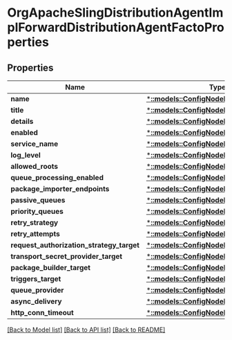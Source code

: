 # OrgApacheSlingDistributionAgentImplForwardDistributionAgentFactoProperties

## Properties
Name | Type | Description | Notes
------------ | ------------- | ------------- | -------------
**name** | [***::models::ConfigNodePropertyString**](configNodePropertyString.md) |  | [optional] 
**title** | [***::models::ConfigNodePropertyString**](configNodePropertyString.md) |  | [optional] 
**details** | [***::models::ConfigNodePropertyString**](configNodePropertyString.md) |  | [optional] 
**enabled** | [***::models::ConfigNodePropertyBoolean**](configNodePropertyBoolean.md) |  | [optional] 
**service_name** | [***::models::ConfigNodePropertyString**](configNodePropertyString.md) |  | [optional] 
**log_level** | [***::models::ConfigNodePropertyDropDown**](configNodePropertyDropDown.md) |  | [optional] 
**allowed_roots** | [***::models::ConfigNodePropertyArray**](configNodePropertyArray.md) |  | [optional] 
**queue_processing_enabled** | [***::models::ConfigNodePropertyBoolean**](configNodePropertyBoolean.md) |  | [optional] 
**package_importer_endpoints** | [***::models::ConfigNodePropertyArray**](configNodePropertyArray.md) |  | [optional] 
**passive_queues** | [***::models::ConfigNodePropertyArray**](configNodePropertyArray.md) |  | [optional] 
**priority_queues** | [***::models::ConfigNodePropertyArray**](configNodePropertyArray.md) |  | [optional] 
**retry_strategy** | [***::models::ConfigNodePropertyDropDown**](configNodePropertyDropDown.md) |  | [optional] 
**retry_attempts** | [***::models::ConfigNodePropertyInteger**](configNodePropertyInteger.md) |  | [optional] 
**request_authorization_strategy_target** | [***::models::ConfigNodePropertyString**](configNodePropertyString.md) |  | [optional] 
**transport_secret_provider_target** | [***::models::ConfigNodePropertyString**](configNodePropertyString.md) |  | [optional] 
**package_builder_target** | [***::models::ConfigNodePropertyString**](configNodePropertyString.md) |  | [optional] 
**triggers_target** | [***::models::ConfigNodePropertyString**](configNodePropertyString.md) |  | [optional] 
**queue_provider** | [***::models::ConfigNodePropertyDropDown**](configNodePropertyDropDown.md) |  | [optional] 
**async_delivery** | [***::models::ConfigNodePropertyBoolean**](configNodePropertyBoolean.md) |  | [optional] 
**http_conn_timeout** | [***::models::ConfigNodePropertyInteger**](configNodePropertyInteger.md) |  | [optional] 

[[Back to Model list]](../README.md#documentation-for-models) [[Back to API list]](../README.md#documentation-for-api-endpoints) [[Back to README]](../README.md)


